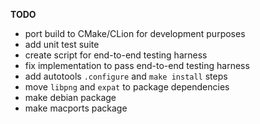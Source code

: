 **TODO**

- port build to CMake/CLion for development purposes
- add unit test suite
- create script for end-to-end testing harness
- fix implementation to pass end-to-end testing harness
- add autotools `.configure` and `make install` steps
- move `libpng` and `expat` to package dependencies
- make debian package
- make macports package